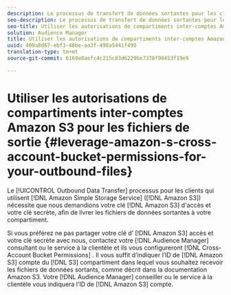 ```yaml
---
description: Le processus de transfert de données sortantes pour les clients utilisant Amazon Simple Storage Service (Amazon S3) nous oblige à demander votre clé d’accès Amazon S3 et votre clé secrète, afin de livrer les fichiers de données sortantes à votre compartiment.
seo-description: Le processus de transfert de données sortantes pour les clients utilisant Amazon Simple Storage Service (Amazon S3) nous oblige à demander votre clé d’accès Amazon S3 et votre clé secrète, afin de livrer les fichiers de données sortantes à votre compartiment.
seo-title: Utiliser les autorisations de compartiments inter-comptes Amazon S3 pour les fichiers de sortie
solution: Audience Manager
title: Utiliser les autorisations de compartiments inter-comptes Amazon S3 pour les fichiers de sortie
uuid: 400a8d67-ebf3-48be-aa3f-498a5441f498
translation-type: tm+mt
source-git-commit: 6169e8aefc4c215c83d6229be7378f90453f19e9

---
```



# Utiliser les autorisations de compartiments inter-comptes Amazon S3 pour les fichiers de sortie {#leverage-amazon-s-cross-account-bucket-permissions-for-your-outbound-files}

Le [!UICONTROL Outbound Data Transfer] processus pour les clients qui utilisent [!DNL Amazon Simple Storage Service] ([!DNL Amazon S3]) nécessite que nous demandions votre clé [!DNL Amazon S3] d'accès et votre clé secrète, afin de livrer les fichiers de données sortantes à votre compartiment.

Si vous préférez ne pas partager votre clé d’ [!DNL Amazon S3] accès et votre clé secrète avec nous, contactez votre [!DNL Audience Manager] consultant ou le service à la clientèle et ils vous configureront [!DNL Cross-Account Bucket Permissions] . Il vous suffit d’indiquer l’ID de [!DNL Amazon S3] compte du [!DNL S3] compartiment dans lequel vous souhaitez recevoir les fichiers de données sortants, comme décrit dans la documentation [](https://docs.aws.amazon.com/AmazonS3/latest/dev/example-walkthroughs-managing-access-example2.html)Amazon S3. Votre [!DNL Audience Manager] conseiller ou le service à la clientèle vous indiquera l’ID de [!DNL Amazon S3] compte.